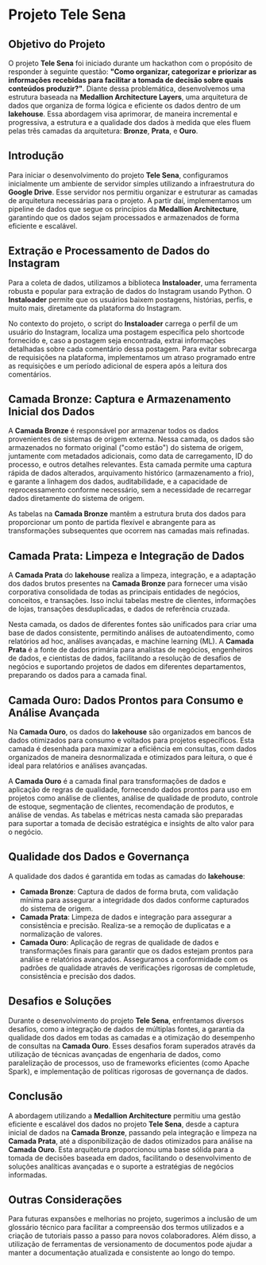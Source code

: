 # Projeto Tele Sena

## Objetivo do Projeto

O projeto **Tele Sena** foi iniciado durante um hackathon com o propósito de responder à seguinte questão: **"Como organizar, categorizar e priorizar as informações recebidas para facilitar a tomada de decisão sobre quais conteúdos produzir?"**. Diante dessa problemática, desenvolvemos uma estrutura baseada na **Medallion Architecture Layers**, uma arquitetura de dados que organiza de forma lógica e eficiente os dados dentro de um **lakehouse**. Essa abordagem visa aprimorar, de maneira incremental e progressiva, a estrutura e a qualidade dos dados à medida que eles fluem pelas três camadas da arquitetura: **Bronze**, **Prata**, e **Ouro**.

## Introdução

Para iniciar o desenvolvimento do projeto **Tele Sena**, configuramos inicialmente um ambiente de servidor simples utilizando a infraestrutura do **Google Drive**. Esse servidor nos permitiu organizar e estruturar as camadas de arquitetura necessárias para o projeto. A partir daí, implementamos um pipeline de dados que segue os princípios da **Medallion Architecture**, garantindo que os dados sejam processados e armazenados de forma eficiente e escalável.

## Extração e Processamento de Dados do Instagram

Para a coleta de dados, utilizamos a biblioteca **Instaloader**, uma ferramenta robusta e popular para extração de dados do Instagram usando Python. O **Instaloader** permite que os usuários baixem postagens, histórias, perfis, e muito mais, diretamente da plataforma do Instagram. 

No contexto do projeto, o script do **Instaloader** carrega o perfil de um usuário do Instagram, localiza uma postagem específica pelo shortcode fornecido e, caso a postagem seja encontrada, extrai informações detalhadas sobre cada comentário dessa postagem. Para evitar sobrecarga de requisições na plataforma, implementamos um atraso programado entre as requisições e um período adicional de espera após a leitura dos comentários.

## Camada Bronze: Captura e Armazenamento Inicial dos Dados

A **Camada Bronze** é responsável por armazenar todos os dados provenientes de sistemas de origem externa. Nessa camada, os dados são armazenados no formato original ("como estão") do sistema de origem, juntamente com metadados adicionais, como data de carregamento, ID do processo, e outros detalhes relevantes. Esta camada permite uma captura rápida de dados alterados, arquivamento histórico (armazenamento a frio), e garante a linhagem dos dados, auditabilidade, e a capacidade de reprocessamento conforme necessário, sem a necessidade de recarregar dados diretamente do sistema de origem.

As tabelas na **Camada Bronze** mantêm a estrutura bruta dos dados para proporcionar um ponto de partida flexível e abrangente para as transformações subsequentes que ocorrem nas camadas mais refinadas.

## Camada Prata: Limpeza e Integração de Dados

A **Camada Prata** do **lakehouse** realiza a limpeza, integração, e a adaptação dos dados brutos presentes na **Camada Bronze** para fornecer uma visão corporativa consolidada de todas as principais entidades de negócios, conceitos, e transações. Isso inclui tabelas mestre de clientes, informações de lojas, transações desduplicadas, e dados de referência cruzada.

Nesta camada, os dados de diferentes fontes são unificados para criar uma base de dados consistente, permitindo análises de autoatendimento, como relatórios ad hoc, análises avançadas, e machine learning (ML). A **Camada Prata** é a fonte de dados primária para analistas de negócios, engenheiros de dados, e cientistas de dados, facilitando a resolução de desafios de negócios e suportando projetos de dados em diferentes departamentos, preparando os dados para a camada final.

## Camada Ouro: Dados Prontos para Consumo e Análise Avançada

Na **Camada Ouro**, os dados do **lakehouse** são organizados em bancos de dados otimizados para consumo e voltados para projetos específicos. Esta camada é desenhada para maximizar a eficiência em consultas, com dados organizados de maneira desnormalizada e otimizados para leitura, o que é ideal para relatórios e análises avançadas.

A **Camada Ouro** é a camada final para transformações de dados e aplicação de regras de qualidade, fornecendo dados prontos para uso em projetos como análise de clientes, análise de qualidade de produto, controle de estoque, segmentação de clientes, recomendação de produtos, e análise de vendas. As tabelas e métricas nesta camada são preparadas para suportar a tomada de decisão estratégica e insights de alto valor para o negócio.

## Qualidade dos Dados e Governança

A qualidade dos dados é garantida em todas as camadas do **lakehouse**:

- **Camada Bronze**: Captura de dados de forma bruta, com validação mínima para assegurar a integridade dos dados conforme capturados do sistema de origem.
- **Camada Prata**: Limpeza de dados e integração para assegurar a consistência e precisão. Realiza-se a remoção de duplicatas e a normalização de valores.
- **Camada Ouro**: Aplicação de regras de qualidade de dados e transformações finais para garantir que os dados estejam prontos para análise e relatórios avançados. Asseguramos a conformidade com os padrões de qualidade através de verificações rigorosas de completude, consistência e precisão dos dados.

## Desafios e Soluções

Durante o desenvolvimento do projeto **Tele Sena**, enfrentamos diversos desafios, como a integração de dados de múltiplas fontes, a garantia da qualidade dos dados em todas as camadas e a otimização do desempenho de consultas na **Camada Ouro**. Esses desafios foram superados através da utilização de técnicas avançadas de engenharia de dados, como paralelização de processos, uso de frameworks eficientes (como Apache Spark), e implementação de políticas rigorosas de governança de dados.

## Conclusão

A abordagem utilizando a **Medallion Architecture** permitiu uma gestão eficiente e escalável dos dados no projeto **Tele Sena**, desde a captura inicial de dados na **Camada Bronze**, passando pela integração e limpeza na **Camada Prata**, até a disponibilização de dados otimizados para análise na **Camada Ouro**. Esta arquitetura proporcionou uma base sólida para a tomada de decisões baseada em dados, facilitando o desenvolvimento de soluções analíticas avançadas e o suporte a estratégias de negócios informadas.

## Outras Considerações

Para futuras expansões e melhorias no projeto, sugerimos a inclusão de um glossário técnico para facilitar a compreensão dos termos utilizados e a criação de tutoriais passo a passo para novos colaboradores. Além disso, a utilização de ferramentas de versionamento de documentos pode ajudar a manter a documentação atualizada e consistente ao longo do tempo.

